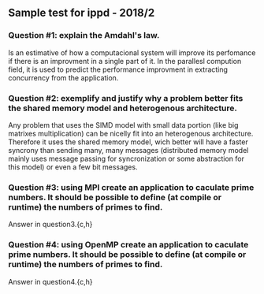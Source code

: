 ## Sample test for ippd - 2018/2

### Question #1: explain the Amdahl's law.
Is an estimative of how a computacional system will improve its perfomance if there is an improvment in a single part of it.
In the parallesl compution field, it is used to predict the performance improvment in extracting concurrency from the application.

### Question #2: exemplify and justify why a problem better fits the shared memory model and heterogenous architecture.
Any problem that uses the SIMD model with small data portion (like big matrixes multiplication) can be nicelly fit into an heterogenous architecture.
Therefore it uses the shared memory model, wich better will have a faster syncrony than sending many, many messages (distributed memory model mainly uses message passing for syncronization or some abstraction for this model) or even a few bit messages.

### Question #3: using MPI create an application to caculate prime numbers. It should be possible to define (at compile or runtime) the numbers of primes to find.
Answer in question3.{c,h}

### Question #4: using OpenMP create an application to caculate prime numbers. It should be possible to define (at compile or runtime) the numbers of primes to find.
Answer in question4.{c,h}
